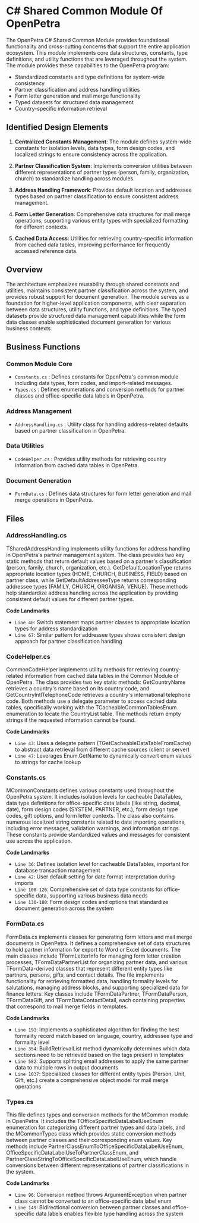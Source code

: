 # C# Shared Common Module Of OpenPetra

The OpenPetra C# Shared Common Module provides foundational functionality and cross-cutting concerns that support the entire application ecosystem. This module implements core data structures, constants, type definitions, and utility functions that are leveraged throughout the system. The module provides these capabilities to the OpenPetra program:

- Standardized constants and type definitions for system-wide consistency
- Partner classification and address handling utilities
- Form letter generation and mail merge functionality
- Typed datasets for structured data management
- Country-specific information retrieval

## Identified Design Elements

1. **Centralized Constants Management**: The module defines system-wide constants for isolation levels, data types, form design codes, and localized strings to ensure consistency across the application.

2. **Partner Classification System**: Implements conversion utilities between different representations of partner types (person, family, organization, church) to standardize handling across modules.

3. **Address Handling Framework**: Provides default location and addressee types based on partner classification to ensure consistent address management.

4. **Form Letter Generation**: Comprehensive data structures for mail merge operations, supporting various entity types with specialized formatting for different contexts.

5. **Cached Data Access**: Utilities for retrieving country-specific information from cached data tables, improving performance for frequently accessed reference data.

## Overview
The architecture emphasizes reusability through shared constants and utilities, maintains consistent partner classification across the system, and provides robust support for document generation. The module serves as a foundation for higher-level application components, with clear separation between data structures, utility functions, and type definitions. The typed datasets provide structured data management capabilities while the form data classes enable sophisticated document generation for various business contexts.

## Business Functions

### Common Module Core
- `Constants.cs` : Defines constants for OpenPetra's common module including data types, form codes, and import-related messages.
- `Types.cs` : Defines enumerations and conversion methods for partner classes and office-specific data labels in OpenPetra.

### Address Management
- `AddressHandling.cs` : Utility class for handling address-related defaults based on partner classification in OpenPetra.

### Data Utilities
- `CodeHelper.cs` : Provides utility methods for retrieving country information from cached data tables in OpenPetra.

### Document Generation
- `FormData.cs` : Defines data structures for form letter generation and mail merge operations in OpenPetra.

## Files
### AddressHandling.cs

TSharedAddressHandling implements utility functions for address handling in OpenPetra's partner management system. The class provides two key static methods that return default values based on a partner's classification (person, family, church, organization, etc.). GetDefaultLocationType returns appropriate location types (HOME, CHURCH, BUSINESS, FIELD) based on partner class, while GetDefaultAddresseeType returns corresponding addressee types (FAMILY, CHURCH, ORGANISA, VENUE). These methods help standardize address handling across the application by providing consistent default values for different partner types.

 **Code Landmarks**
- `Line 40`: Switch statement maps partner classes to appropriate location types for address standardization
- `Line 67`: Similar pattern for addressee types shows consistent design approach for partner classification handling
### CodeHelper.cs

CommonCodeHelper implements utility methods for retrieving country-related information from cached data tables in the Common Module of OpenPetra. The class provides two key static methods: GetCountryName retrieves a country's name based on its country code, and GetCountryIntlTelephoneCode retrieves a country's international telephone code. Both methods use a delegate parameter to access cached data tables, specifically working with the TCacheableCommonTablesEnum enumeration to locate the CountryList table. The methods return empty strings if the requested information cannot be found.

 **Code Landmarks**
- `Line 43`: Uses a delegate pattern (TGetCacheableDataTableFromCache) to abstract data retrieval from different cache sources (client or server)
- `Line 47`: Leverages Enum.GetName to dynamically convert enum values to strings for cache lookup
### Constants.cs

MCommonConstants defines various constants used throughout the OpenPetra system. It includes isolation levels for cacheable DataTables, data type definitions for office-specific data labels (like string, decimal, date), form design codes (SYSTEM, PARTNER, etc.), form design type codes, gift options, and form letter contexts. The class also contains numerous localized string constants related to data importing operations, including error messages, validation warnings, and information strings. These constants provide standardized values and messages for consistent use across the application.

 **Code Landmarks**
- `Line 36`: Defines isolation level for cacheable DataTables, important for database transaction management
- `Line 42`: User default setting for date format interpretation during imports
- `Line 100-126`: Comprehensive set of data type constants for office-specific data, supporting various business data needs
- `Line 130-180`: Form design codes and options that standardize document generation across the system
### FormData.cs

FormData.cs implements classes for generating form letters and mail merge documents in OpenPetra. It defines a comprehensive set of data structures to hold partner information for export to Word or Excel documents. The main classes include TFormLetterInfo for managing form letter creation processes, TFormDataPartnerList for organizing partner data, and various TFormData-derived classes that represent different entity types like partners, persons, gifts, and contact details. The file implements functionality for retrieving formatted data, handling formality levels for salutations, managing address blocks, and supporting specialized data for finance letters. Key classes include TFormDataPartner, TFormDataPerson, TFormDataGift, and TFormDataContactDetail, each containing properties that correspond to mail merge fields in templates.

 **Code Landmarks**
- `Line 191`: Implements a sophisticated algorithm for finding the best formality record match based on language, country, addressee type and formality level
- `Line 354`: BuildRetrievalList method dynamically determines which data sections need to be retrieved based on the tags present in templates
- `Line 582`: Supports splitting email addresses to apply the same partner data to multiple rows in output documents
- `Line 1037`: Specialized classes for different entity types (Person, Unit, Gift, etc.) create a comprehensive object model for mail merge operations
### Types.cs

This file defines types and conversion methods for the MCommon module in OpenPetra. It includes the TOfficeSpecificDataLabelUseEnum enumeration for categorizing different partner types and data labels, and the MCommonTypes class which provides static conversion methods between partner classes and their corresponding enum values. Key methods include PartnerClassEnumToOfficeSpecificDataLabelUseEnum, OfficeSpecificDataLabelUseToPartnerClassEnum, and PartnerClassStringToOfficeSpecificDataLabelUseEnum, which handle conversions between different representations of partner classifications in the system.

 **Code Landmarks**
- `Line 96`: Conversion method throws ArgumentException when partner class cannot be converted to an office-specific data label enum
- `Line 149`: Bidirectional conversion between partner classes and office-specific data labels enables flexible type handling across the system

[Generated by the Sage AI expert workbench: 2025-03-30 02:22:57  https://sage-tech.ai/workbench]: #